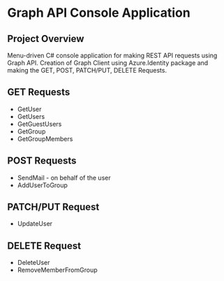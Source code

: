 # Graph API Console Application

## Project Overview
Menu-driven C# console application for making REST API requests using Graph API.  Creation of Graph Client using Azure.Identity package and making the GET, POST, PATCH/PUT, DELETE Requests.

## GET Requests
* GetUser
* GetUsers
* GetGuestUsers
* GetGroup
* GetGroupMembers

## POST Requests
* SendMail - on behalf of the user
* AddUserToGroup

## PATCH/PUT Request
* UpdateUser

## DELETE Request
* DeleteUser
* RemoveMemberFromGroup
